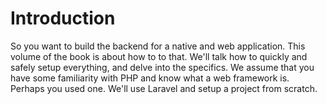 # Introduction

So you want to build the backend for a native and web application. This volume of the book is about how to to that. We'll talk how to quickly and safely setup everything, and delve into the specifics. We assume that you have some familiarity with PHP and know what a web framework is. Perhaps you used one. We'll use Laravel and setup a project from scratch.
